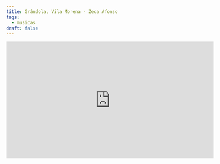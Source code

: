 ```yaml
---
title: Grândola, Vila Morena - Zeca Afonso
tags:
  - musicas
draft: false
---
```

<iframe width="560" height="315" src="https://www.youtube.com/embed/gaLWqy4e7ls" title="YouTube video player" frameborder="0" allow="accelerometer; autoplay; clipboard-write; encrypted-media; gyroscope; picture-in-picture" allowfullscreen></iframe>